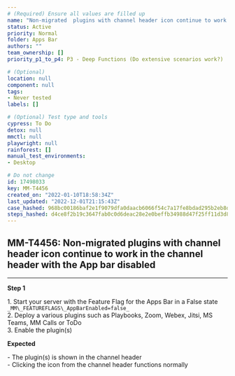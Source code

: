```yaml
---
# (Required) Ensure all values are filled up
name: "Non-migrated  plugins with channel header icon continue to work in the channel header with the App bar disabled"
status: Active
priority: Normal
folder: Apps Bar
authors: ""
team_ownership: []
priority_p1_to_p4: P3 - Deep Functions (Do extensive scenarios work?)

# (Optional)
location: null
component: null
tags: 
- Never tested
labels: []

# (Optional) Test type and tools
cypress: To Do
detox: null
mmctl: null
playwright: null
rainforest: []
manual_test_environments: 
- Desktop

# Do not change
id: 17498033
key: MM-T4456
created_on: "2022-01-10T18:58:34Z"
last_updated: "2022-12-01T21:15:43Z"
case_hashed: 968bc00186baf2e1f9079dfa0daacb6066f54c7a17fe8bdad295b2eb8dd58a3c0b6efffe62a9c2700ef8ea9679f06776
steps_hashed: d4ce8f2b19c3647fab0c0d6deac28e2e0beffb34988d47f25ff11d3d836e6a6ddd126371b7573bd1d44b64efe030e12c
---
```


<!-- (Auto-generated) Based on frontmatter's "key" and "name" -->

## MM-T4456: Non-migrated plugins with channel header icon continue to work in the channel header with the App bar disabled

---

**Step 1**

1\. Start your server with the Feature Flag for the Apps Bar in a False state `_MM\_FEATUREFLAGS\_AppBarEnabled=false_`\
2\. Deploy a various plugins such as Playbooks, Zoom, Webex, Jitsi, MS Teams, MM Calls or ToDo\
3\. Enable the plugin(s)

**Expected**

\- The plugin(s) is shown in the channel header\
\- Clicking the icon from the channel header functions normally
